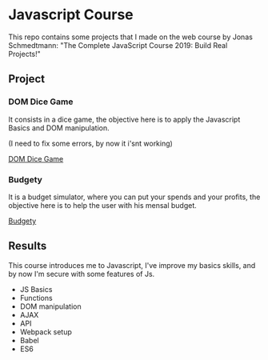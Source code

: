 # Javascript Course

This repo contains some projects that I made on the web course by Jonas Schmedtmann: "The Complete JavaScript Course 2019: Build Real Projects!" 

## Project

### DOM Dice Game

It consists in a dice game, the objective here is to apply the Javascript Basics and DOM manipulation.

(I need to fix some errors, by now it i'snt working)

[DOM Dice Game](https://diegobezerra89.github.io/JS/4-DOM-pig-game/starter/index.html)

### Budgety

It is a budget simulator, where you can put your spends and your profits, the objective here is to help the user with his mensal budget.

[Budgety](https://diegobezerra89.github.io/JS/6-budgety/starter/index.html)


## Results

This course introduces me to Javascript, I've improve my basics skills, and by now I'm secure with some features of Js.

- JS Basics
- Functions
- DOM manipulation
- AJAX
- API 
- Webpack setup
- Babel
- ES6





